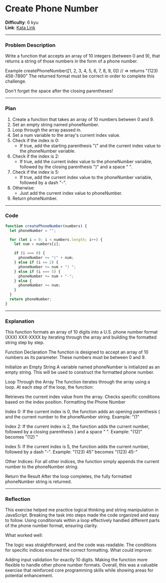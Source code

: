 # Create Phone Number

**Difficulty**: 6 kyu  
**Link**: [Kata Link](https://www.codewars.com/users/hectorlil48/completed_solutions)

---

### Problem Description

Write a function that accepts an array of 10 integers (between 0 and 9), that returns a string of those numbers in the form of a phone number.

Example
createPhoneNumber([1, 2, 3, 4, 5, 6, 7, 8, 9, 0]) // => returns "(123) 456-7890"
The returned format must be correct in order to complete this challenge.

Don't forget the space after the closing parentheses!

---

### Plan

1. Create a function that takes an array of 10 numbers between 0 and 9.
2. Set an empty string named phoneNumber.
3. Loop through the array passed in.
4. Set a num variable to the array's current index value.
5. Check if the index is 0:
   - If true, add the starting parenthesis "(" and the current index value to the phoneNumber variable.
6. Check if the index is 2:
   - If true, add the current index value to the phoneNumber variable, followed by the closing parenthesis ")" and a space " ".
7. Check if the index is 5:
   - If true, add the current index value to the phoneNumber variable, followed by a dash "-".
8. Otherwise:
   - Just add the current index value to phoneNumber.
9. Return phoneNumber.

---

### Code

```javascript
function createPhoneNumber(numbers) {
  let phoneNumber = "";

  for (let i = 0; i < numbers.length; i++) {
    let num = numbers[i];

    if (i === 0) {
      phoneNumber += "(" + num;
    } else if (i == 2) {
      phoneNumber += num + ") ";
    } else if (i === 5) {
      phoneNumber += num + "-";
    } else {
      phoneNumber += num;
    }
  }
  return phoneNumber;
}
```

---

### Explanation

This function formats an array of 10 digits into a U.S. phone number format (XXX) XXX-XXXX by iterating through the array and building the formatted string step by step.

Function Declaration
The function is designed to accept an array of 10 numbers as its parameter. These numbers must be between 0 and 9.

Initialize an Empty String
A variable named phoneNumber is initialized as an empty string. This will be used to construct the formatted phone number.

Loop Through the Array
The function iterates through the array using a loop. At each step of the loop, the function:

Retrieves the current index value from the array.
Checks specific conditions based on the index position.
Formatting the Phone Number

Index 0:
If the current index is 0, the function adds an opening parenthesis ( and the current number to the phoneNumber string.
Example: "(1"

Index 2:
If the current index is 2, the function adds the current number, followed by a closing parenthesis ) and a space " ".
Example: "(12)" becomes "(12) "

Index 5:
If the current index is 5, the function adds the current number, followed by a dash "-".
Example: "(123) 45" becomes "(123) 45-"

Other Indices:
For all other indices, the function simply appends the current number to the phoneNumber string.

Return the Result
After the loop completes, the fully formatted phoneNumber string is returned.

---

### Reflection

This exercise helped me practice logical thinking and string manipulation in JavaScript. Breaking the task into steps made the code organized and easy to follow. Using conditionals within a loop effectively handled different parts of the phone number format, ensuring clarity.

What worked well:

The logic was straightforward, and the code was readable.
The conditions for specific indices ensured the correct formatting.
What could improve:

Adding input validation for exactly 10 digits.
Making the function more flexible to handle other phone number formats.
Overall, this was a valuable exercise that reinforced core programming skills while showing areas for potential enhancement.
